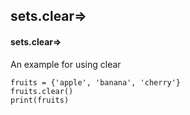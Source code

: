 ## sets.clear=>
#### sets.clear=>
An example for using clear
```
fruits = {'apple', 'banana', 'cherry'}
fruits.clear()
print(fruits)
```